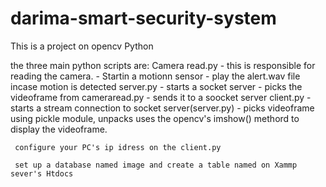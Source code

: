 # darima-smart-security-system


This is a  project on opencv Python

the three main python scripts are:
    Camera read.py
    - this is responsible for reading the camera.
    - Startin a motionn sensor
    - play the alert.wav file incase motion is detected
   server.py
      - starts a socket server
      - picks the videoframe from cameraread.py
      - sends it to a soocket server
   client.py
      - starts a stream connection to socket server(server.py)
      - picks videoframe using pickle module, unpacks 
      uses the opencv's imshow() methord to display the videoframe.
      
     
     configure your PC's ip idress on the client.py
     
     set up a database named image and create a table named on Xammp sever's Htdocs
     
    
    
